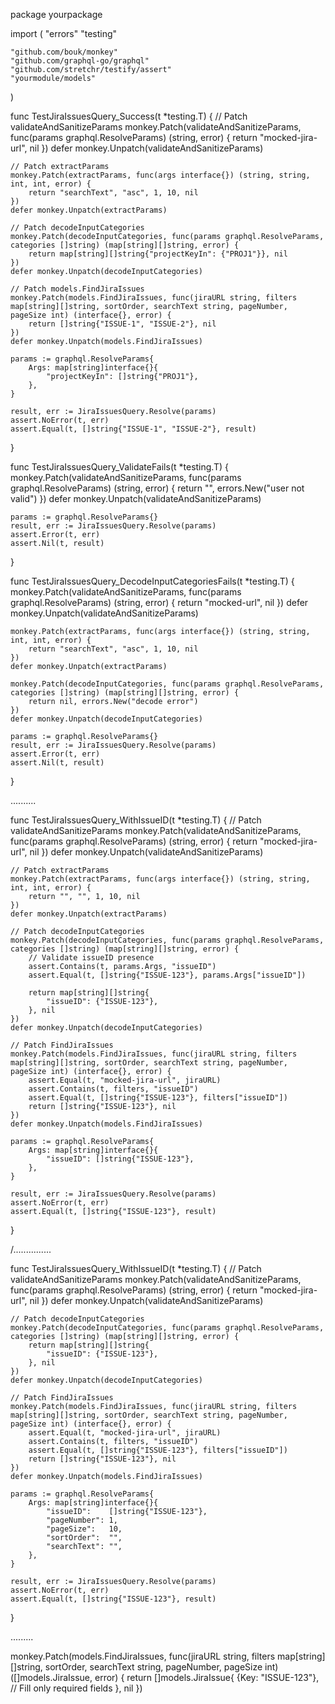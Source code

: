 package yourpackage

import (
	"errors"
	"testing"

	"github.com/bouk/monkey"
	"github.com/graphql-go/graphql"
	"github.com/stretchr/testify/assert"
	"yourmodule/models"
)

func TestJiraIssuesQuery_Success(t *testing.T) {
	// Patch validateAndSanitizeParams
	monkey.Patch(validateAndSanitizeParams, func(params graphql.ResolveParams) (string, error) {
		return "mocked-jira-url", nil
	})
	defer monkey.Unpatch(validateAndSanitizeParams)

	// Patch extractParams
	monkey.Patch(extractParams, func(args interface{}) (string, string, int, int, error) {
		return "searchText", "asc", 1, 10, nil
	})
	defer monkey.Unpatch(extractParams)

	// Patch decodeInputCategories
	monkey.Patch(decodeInputCategories, func(params graphql.ResolveParams, categories []string) (map[string][]string, error) {
		return map[string][]string{"projectKeyIn": {"PROJ1"}}, nil
	})
	defer monkey.Unpatch(decodeInputCategories)

	// Patch models.FindJiraIssues
	monkey.Patch(models.FindJiraIssues, func(jiraURL string, filters map[string][]string, sortOrder, searchText string, pageNumber, pageSize int) (interface{}, error) {
		return []string{"ISSUE-1", "ISSUE-2"}, nil
	})
	defer monkey.Unpatch(models.FindJiraIssues)

	params := graphql.ResolveParams{
		Args: map[string]interface{}{
			"projectKeyIn": []string{"PROJ1"},
		},
	}

	result, err := JiraIssuesQuery.Resolve(params)
	assert.NoError(t, err)
	assert.Equal(t, []string{"ISSUE-1", "ISSUE-2"}, result)
}

func TestJiraIssuesQuery_ValidateFails(t *testing.T) {
	monkey.Patch(validateAndSanitizeParams, func(params graphql.ResolveParams) (string, error) {
		return "", errors.New("user not valid")
	})
	defer monkey.Unpatch(validateAndSanitizeParams)

	params := graphql.ResolveParams{}
	result, err := JiraIssuesQuery.Resolve(params)
	assert.Error(t, err)
	assert.Nil(t, result)
}

func TestJiraIssuesQuery_DecodeInputCategoriesFails(t *testing.T) {
	monkey.Patch(validateAndSanitizeParams, func(params graphql.ResolveParams) (string, error) {
		return "mocked-url", nil
	})
	defer monkey.Unpatch(validateAndSanitizeParams)

	monkey.Patch(extractParams, func(args interface{}) (string, string, int, int, error) {
		return "searchText", "asc", 1, 10, nil
	})
	defer monkey.Unpatch(extractParams)

	monkey.Patch(decodeInputCategories, func(params graphql.ResolveParams, categories []string) (map[string][]string, error) {
		return nil, errors.New("decode error")
	})
	defer monkey.Unpatch(decodeInputCategories)

	params := graphql.ResolveParams{}
	result, err := JiraIssuesQuery.Resolve(params)
	assert.Error(t, err)
	assert.Nil(t, result)
}





..........

func TestJiraIssuesQuery_WithIssueID(t *testing.T) {
	// Patch validateAndSanitizeParams
	monkey.Patch(validateAndSanitizeParams, func(params graphql.ResolveParams) (string, error) {
		return "mocked-jira-url", nil
	})
	defer monkey.Unpatch(validateAndSanitizeParams)

	// Patch extractParams
	monkey.Patch(extractParams, func(args interface{}) (string, string, int, int, error) {
		return "", "", 1, 10, nil
	})
	defer monkey.Unpatch(extractParams)

	// Patch decodeInputCategories
	monkey.Patch(decodeInputCategories, func(params graphql.ResolveParams, categories []string) (map[string][]string, error) {
		// Validate issueID presence
		assert.Contains(t, params.Args, "issueID")
		assert.Equal(t, []string{"ISSUE-123"}, params.Args["issueID"])

		return map[string][]string{
			"issueID": {"ISSUE-123"},
		}, nil
	})
	defer monkey.Unpatch(decodeInputCategories)

	// Patch FindJiraIssues
	monkey.Patch(models.FindJiraIssues, func(jiraURL string, filters map[string][]string, sortOrder, searchText string, pageNumber, pageSize int) (interface{}, error) {
		assert.Equal(t, "mocked-jira-url", jiraURL)
		assert.Contains(t, filters, "issueID")
		assert.Equal(t, []string{"ISSUE-123"}, filters["issueID"])
		return []string{"ISSUE-123"}, nil
	})
	defer monkey.Unpatch(models.FindJiraIssues)

	params := graphql.ResolveParams{
		Args: map[string]interface{}{
			"issueID": []string{"ISSUE-123"},
		},
	}

	result, err := JiraIssuesQuery.Resolve(params)
	assert.NoError(t, err)
	assert.Equal(t, []string{"ISSUE-123"}, result)
}

/...............





func TestJiraIssuesQuery_WithIssueID(t *testing.T) {
	// Patch validateAndSanitizeParams
	monkey.Patch(validateAndSanitizeParams, func(params graphql.ResolveParams) (string, error) {
		return "mocked-jira-url", nil
	})
	defer monkey.Unpatch(validateAndSanitizeParams)

	// Patch decodeInputCategories
	monkey.Patch(decodeInputCategories, func(params graphql.ResolveParams, categories []string) (map[string][]string, error) {
		return map[string][]string{
			"issueID": {"ISSUE-123"},
		}, nil
	})
	defer monkey.Unpatch(decodeInputCategories)

	// Patch FindJiraIssues
	monkey.Patch(models.FindJiraIssues, func(jiraURL string, filters map[string][]string, sortOrder, searchText string, pageNumber, pageSize int) (interface{}, error) {
		assert.Equal(t, "mocked-jira-url", jiraURL)
		assert.Contains(t, filters, "issueID")
		assert.Equal(t, []string{"ISSUE-123"}, filters["issueID"])
		return []string{"ISSUE-123"}, nil
	})
	defer monkey.Unpatch(models.FindJiraIssues)

	params := graphql.ResolveParams{
		Args: map[string]interface{}{
			"issueID":    []string{"ISSUE-123"},
			"pageNumber": 1,
			"pageSize":   10,
			"sortOrder":  "",
			"searchText": "",
		},
	}

	result, err := JiraIssuesQuery.Resolve(params)
	assert.NoError(t, err)
	assert.Equal(t, []string{"ISSUE-123"}, result)
}

.........



monkey.Patch(models.FindJiraIssues, func(jiraURL string, filters map[string][]string, sortOrder, searchText string, pageNumber, pageSize int) ([]models.JiraIssue, error) {
	return []models.JiraIssue{
		{Key: "ISSUE-123"}, // Fill only required fields
	}, nil
})




